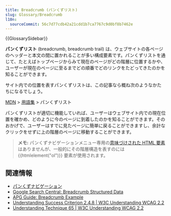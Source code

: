 ```yaml
---
title: Breadcrumb (パンくずリスト)
slug: Glossary/Breadcrumb
l10n:
  sourceCommit: 56c7d77cdb42a21cdd1b7ca7767c9d0bf8b7462e
---
```


{{GlossarySidebar}}

**パンくずリスト** (breadcrumb, breadcrumb trail) は、ウェブサイトの各ページのヘッダーと本文の間に置かれることが多い構成要素です。パンくずリストを通じて、たとえばトップページからみて現在のページがどの階層に位置するかや、ユーザーが現在のページに至るまでどの順番でどのリンクをたどってきたのかを知ることができます。

サイト内での位置を表すパンくずリストは、この記事なら概ね次のようなかたちになるでしょう。

[MDN](/) > [用語集](/ja/docs/Glossary) > パンくずリスト

パンくずリストが適切に機能していれば、ユーザーはウェブサイト内での現在位置を確かめ、どのように今のページに到着したのかを知ることができます。そのおかげで、ユーザーはすでに見たページに簡単に戻ることができますし、余計なクリックをせずに上の階層のページに移動することができます。

> **メモ:** パンくずナビゲーションメニュー専用の[意味づけされた HTML 要素](https://html.spec.whatwg.org/multipage/semantics-other.html#rel-up)はありませんが、一般的にその階層構造を表すのには {{htmlelement("ol")}} 要素が使用されます。

## 関連情報

- [パンくずナビゲーション](/ja/docs/Web/CSS/Layout_cookbook/Breadcrumb_Navigation)
- [Google Search Central: Breadcrumb Structured Data](https://developers.google.com/search/docs/appearance/structured-data/breadcrumb)
- [APG Guide: Breadcrumb Example](https://www.w3.org/WAI/ARIA/apg/patterns/breadcrumb/examples/breadcrumb/)
- [Understanding Success Criterion 2.4.8 | W3C Understanding WCAG 2.2](https://www.w3.org/WAI/WCAG22/Understanding/location)
- [Understanding Technique 65 | W3C Understanding WCAG 2.2](https://www.w3.org/WAI/WCAG22/Techniques/general/G65)

